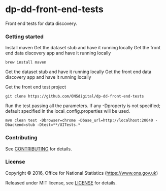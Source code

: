 dp-dd-front-end-tests
=====================
Front end tests for data discovery.

### Getting started
Install maven
Get the dataset stub and have it running locally
Get the front end data discovery app and have it running locally

````
brew install maven
````
Get the dataset stub and have it running locally
Get the front end data discovery app and have it running locally


Get the front end test project

````
git clone https://github.com/ONSdigital/dp-dd-front-end-tests
````

Run the test passing all the parameters. If any -Dproperty is not specified; default specified in the local_config.properties will be used.

````
mvn clean test -Dbrowser=chrome -Dbase_url=http://localhost:20040 -Dbackend=stub -Dtest=**/UITests.*

````

### Contributing

See [CONTRIBUTING](CONTRIBUTING.md) for details.

### License

Copyright ©‎ 2016, Office for National Statistics (https://www.ons.gov.uk)

Released under MIT license, see [LICENSE](LICENSE.md) for details.
